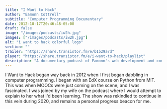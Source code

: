 ```yaml
---
title: "I Want to Hack"
author: "Eamonn Cottrell"
subtitle: "Computer Programming Documentary"
date: 2012-10-17T20:46:48-05:00
draft: false
image: "/images/podcasts/iw2h.jpg"
images: ["/images/podcasts/iw2h.jpg"]
alt: "i want to hack colorful logo"
section: ""
trailer: "https://share.transistor.fm/e/b1b29a7d"
player: "https://share.transistor.fm/e/i-want-to-hack/playlist"
description: "A documentary podcast of Eamonn's web development and computer programming journeys"
---
```


I Want to Hack began way back in 2012 when I first began dabbling in computer programming. I began with an EdX course on Python from MIT. This was when MOOCs were just coming on the scene, and I was fascinated. I was joined by my wife on the podcast where I would attempt to explain to her what I'd been learning. The show was rekindled to continue in this vein during 2020, and remains a personal progress beacon for me.